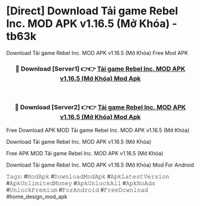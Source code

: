 # [Direct] Download Tải game Rebel Inc. MOD APK v1.16.5 (Mở Khóa) - tb63k
Download Tải game Rebel Inc. MOD APK v1.16.5 (Mở Khóa) Free Mod APK

<div align="center">
<h3>🔴 Download [Server1] 👉👉 <a href="https://apk-comot.site?title=Tải_game_Rebel_Inc._MOD_APK_v1.16.5_(Mở_Khóa)">Tải game Rebel Inc. MOD APK v1.16.5 (Mở Khóa) Mod Apk</a></h3><br>

<h3>🔴 Download [Server2] 👉👉 <a href="https://apk-comot.site?title=Tải_game_Rebel_Inc._MOD_APK_v1.16.5_(Mở_Khóa)">Tải game Rebel Inc. MOD APK v1.16.5 (Mở Khóa) Mod Apk</a></h3>
</div>


Free Download APK MOD Tải game Rebel Inc. MOD APK v1.16.5 (Mở Khóa)

Download Tải game Rebel Inc. MOD APK v1.16.5 (Mở Khóa) 

Free APK MOD Tải game Rebel Inc. MOD APK v1.16.5 (Mở Khóa) 

Download Tải game Rebel Inc. MOD APK v1.16.5 (Mở Khóa) Mod For Android

𝚃𝚊𝚐𝚜: #𝙼𝚘𝚍𝙰𝚙𝚔 #𝙳𝚘𝚠𝚗𝚕𝚘𝚊𝚍𝙼𝚘𝚍𝙰𝚙𝚔 #𝙰𝚙𝚔𝙻𝚊𝚝𝚎𝚜𝚝𝚅𝚎𝚛𝚜𝚒𝚘𝚗 #𝙰𝚙𝚔𝚄𝚗𝚕𝚒𝚖𝚒𝚝𝚎𝚍𝙼𝚘𝚗𝚎𝚢 #𝙰𝚙𝚔𝚄𝚗𝚕𝚘𝚌𝚔𝙰𝚕𝚕 #𝙰𝚙𝚔𝙽𝚘𝙰𝚍𝚜 #𝚄𝚗𝚕𝚘𝚌𝚔𝙿𝚛𝚎𝚖𝚒𝚞𝚖 #𝙵𝚘𝚛𝙰𝚗𝚍𝚛𝚘𝚒𝚍 #𝙵𝚛𝚎𝚎𝙳𝚘𝚠𝚗𝚕𝚘𝚊𝚍 #home_design_mod_apk